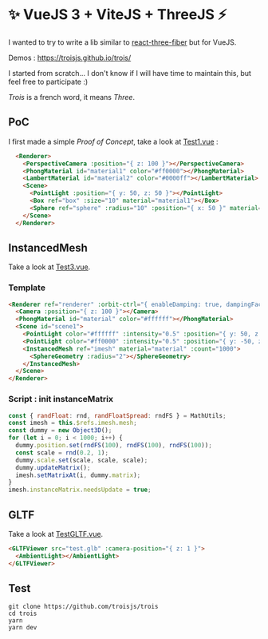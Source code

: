 # ✨ VueJS 3 + ViteJS + ThreeJS ⚡

I wanted to try to write a lib similar to [react-three-fiber](https://github.com/react-spring/react-three-fiber) but for VueJS.

Demos : https://troisjs.github.io/trois/

I started from scratch... I don't know if I will have time to maintain this, but feel free to participate :)

*Trois* is a french word, it means *Three*.

## PoC

I first made a simple *Proof of Concept*, take a look at [Test1.vue](/src/components/Test1.vue) :

```html
  <Renderer>
    <PerspectiveCamera :position="{ z: 100 }"></PerspectiveCamera>
    <PhongMaterial id="material1" color="#ff0000"></PhongMaterial>
    <LambertMaterial id="material2" color="#0000ff"></LambertMaterial>
    <Scene>
      <PointLight :position="{ y: 50, z: 50 }"></PointLight>
      <Box ref="box" :size="10" material="material1"></Box>
      <Sphere ref="sphere" :radius="10" :position="{ x: 50 }" material="material2"></Sphere>
    </Scene>
  </Renderer>
```

## InstancedMesh

Take a look at [Test3.vue](/src/components/Test3.vue).

### Template

```html
<Renderer ref="renderer" :orbit-ctrl="{ enableDamping: true, dampingFactor: 0.05 }">
  <Camera :position="{ z: 100 }"></Camera>
  <PhongMaterial id="material" color="#ffffff"></PhongMaterial>
  <Scene id="scene1">
    <PointLight color="#ffffff" :intensity="0.5" :position="{ y: 50, z: 50 }"></PointLight>
    <PointLight color="#ff0000" :intensity="0.5" :position="{ y: -50, z: 50 }"></PointLight>
    <InstancedMesh ref="imesh" material="material" :count="1000">
      <SphereGeometry :radius="2"></SphereGeometry>
    </InstancedMesh>
  </Scene>
</Renderer>
```

### Script : init instanceMatrix

```js
const { randFloat: rnd, randFloatSpread: rndFS } = MathUtils;
const imesh = this.$refs.imesh.mesh;
const dummy = new Object3D();
for (let i = 0; i < 1000; i++) {
  dummy.position.set(rndFS(100), rndFS(100), rndFS(100));
  const scale = rnd(0.2, 1);
  dummy.scale.set(scale, scale, scale);
  dummy.updateMatrix();
  imesh.setMatrixAt(i, dummy.matrix);
}
imesh.instanceMatrix.needsUpdate = true;
```

## GLTF

Take a look at [TestGLTF.vue](/src/components/TestGLTF.vue).

```html
<GLTFViewer src="test.glb" :camera-position="{ z: 1 }">
  <AmbientLight></AmbientLight>
</GLTFViewer>
```

## Test

    git clone https://github.com/troisjs/trois
    cd trois
    yarn
    yarn dev
